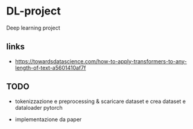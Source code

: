 # DL-project
Deep learning project

## links

* https://towardsdatascience.com/how-to-apply-transformers-to-any-length-of-text-a5601410af7f

## TODO

* tokenizzazione e preprocessing & scaricare dataset e crea dataset e dataloader pytorch

* implementazione da paper

